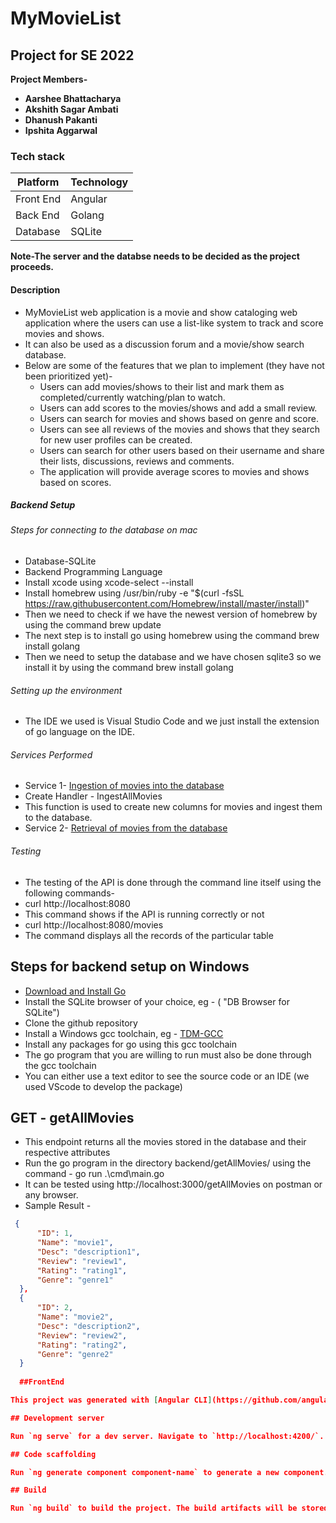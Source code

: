 # MyMovieList <br />

## Project for SE 2022 <br />

**Project Members-** <br />

* **Aarshee Bhattacharya** <br />
* **Akshith Sagar Ambati** <br />
* **Dhanush Pakanti** <br />
* **Ipshita Aggarwal** <br />

### Tech stack <br />
Platform | Technology
-------- | ---------
Front End|Angular
Back End |Golang
Database |SQLite

**Note-The server and the databse needs to be decided as the project proceeds.**

#### Description <br />

* MyMovieList web application is a movie and show cataloging web application where the users can use a list-like system to track and score movies and shows.<br />
* It can also be used as a discussion forum and a movie/show search database. <br />
* Below are some of the features that we plan to implement (they have not been prioritized yet)-<br />
  * Users can add movies/shows to their list and mark them as completed/currently watching/plan to watch.<br />
  * Users can add scores to the movies/shows and add a small review.<br />
  * Users can search for movies and shows based on genre and score.<br />
  * Users can see all reviews of the movies and shows that they search for new user profiles can be created.<br />
  * Users can search for other users based on their username and share their lists, discussions, reviews and comments.<br />
  * The application will provide average scores to movies and shows based on scores.<br />

##### Backend Setup

###### Steps for connecting to the database on mac

* Database-SQLite
* Backend Programming Language
* Install xcode using xcode-select --install
* Install homebrew using /usr/bin/ruby -e "$(curl -fsSL https://raw.githubusercontent.com/Homebrew/install/master/install)"
* Then we need to check if we have the newest version of homebrew by using the command brew update
* The next step is to install go using homebrew using the command brew install golang
* Then we need to setup the database and we have chosen sqlite3 so we install it by using the command brew install golang

###### Setting up the environment

* The IDE we used is Visual Studio Code and we just install the extension of go language on the IDE.

###### Services Performed

* Service 1- [Ingestion of movies into the database](https://github.com/AkshithSagar/MyMovieList/tree/main/backend/IngestiontoDatabase)
* Create Handler - IngestAllMovies
* This function is used to create new columns for movies and ingest them to the database.
* Service 2- [Retrieval of movies from the database](https://github.com/AkshithSagar/MyMovieList/tree/main/backend/getAllMovies)

###### Testing

* The testing of the API is done through the command line itself using the following commands-
* curl http://localhost:8080
* This command shows if the API is running correctly or not
* curl http://localhost:8080/movies 
* The command displays all the records of the particular table

## Steps for backend setup on Windows <br />
  * [Download and Install Go]( https://go.dev/doc/install)
  * Install the SQLite browser of your choice, eg - ( "DB Browser for SQLite")
  * Clone the github repository 
  * Install a Windows gcc toolchain, eg - [TDM-GCC]( https://jmeubank.github.io/tdm-gcc/ )
  * Install any packages for go using this gcc toolchain 
  * The go program that you are willing to run must also be done through the gcc toolchain
  * You can either use a text editor to see the source code or an IDE (we used VScode to develop the package)

## GET - getAllMovies
  * This endpoint returns all the movies stored in the database and their respective attributes
  * Run the go program in the directory backend/getAllMovies/ using the command - go run .\cmd\main.go
  * It can be tested using http://localhost:3000/getAllMovies on postman or any browser. 
  * Sample Result - 
  ```json
   {
        "ID": 1,
        "Name": "movie1",
        "Desc": "description1",
        "Review": "review1",
        "Rating": "rating1",
        "Genre": "genre1"
    },
    {
        "ID": 2,
        "Name": "movie2",
        "Desc": "description2",
        "Review": "review2",
        "Rating": "rating2",
        "Genre": "genre2"
    }
    
    ##FrontEnd

This project was generated with [Angular CLI](https://github.com/angular/angular-cli) version 10.2.1.

## Development server

Run `ng serve` for a dev server. Navigate to `http://localhost:4200/`. The app will automatically reload if you change any of the source files.

## Code scaffolding

Run `ng generate component component-name` to generate a new component. You can also use `ng generate directive|pipe|service|class|guard|interface|enum|module`.

## Build

Run `ng build` to build the project. The build artifacts will be stored in the `dist/` directory. Use the `--prod` flag for a production build.


  
   
